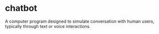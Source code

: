 # chatbot
A computer program designed to simulate conversation with human users, typically through text or voice interactions.
